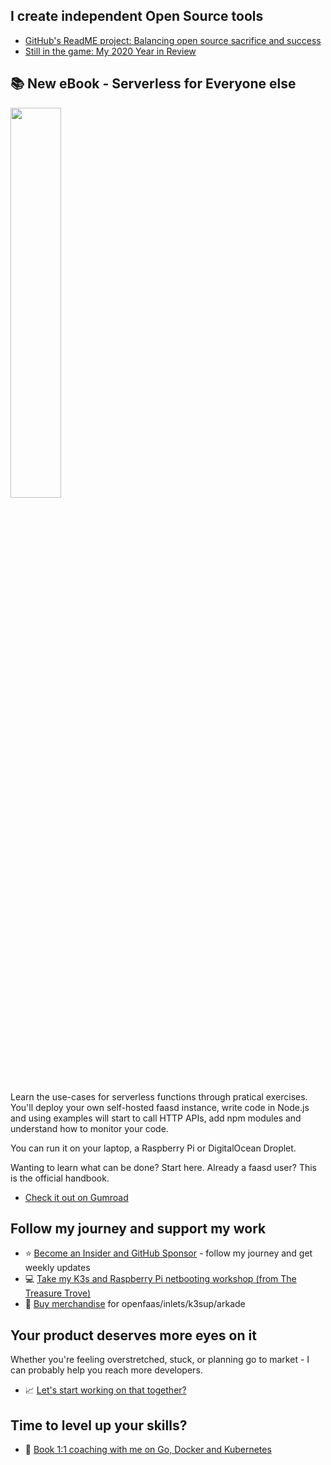 ## I create independent Open Source tools

* [GitHub's ReadME project: Balancing open source sacrifice and success](https://github.com/readme/alex-ellis)
* [Still in the game: My 2020 Year in Review](https://blog.alexellis.io/still-in-the-game-my-2020-year-in-review/)

## 📚 New eBook - Serverless for Everyone else

<a href="https://gumroad.com/l/serverless-for-everyone-else">
<img src="https://static-2.gumroad.com/res/gumroad/2028406193591/asset_previews/714aad765f8246463fafb64fcd3be4ea/retina/104810333-b628f280-57eb-11eb-8be9-a2f6c773346b.png" width="40%"></a>

Learn the use-cases for serverless functions through pratical exercises. You'll deploy your own self-hosted faasd instance, write code in Node.js and using examples will start to call HTTP APIs, add npm modules and understand how to monitor your code.

You can run it on your laptop, a Raspberry Pi or DigitalOcean Droplet.

Wanting to learn what can be done? Start here. Already a faasd user? This is the official handbook.

* [Check it out on Gumroad](https://gumroad.com/l/serverless-for-everyone-else)

## Follow my journey and support my work

* ⭐️ [Become an Insider and GitHub Sponsor](https://github.com/sponsors/alexellis) - follow my journey and get weekly updates
* 💻 [Take my K3s and Raspberry Pi netbooting workshop (from The Treasure Trove)](https://faasd.exit.openfaas.pro/function/trove)
* 👕 [Buy merchandise](https://store.openfaas.com/) for openfaas/inlets/k3sup/arkade

## Your product deserves more eyes on it

Whether you're feeling overstretched, stuck, or planning go to market - I can probably help you reach more developers.

* 📈 [Let's start working on that together?](https://openfaas.com/consulting/)

## Time to level up your skills?

* 👔 [Book 1:1 coaching with me on Go, Docker and Kubernetes](https://calendly.com/alexellis/1-1-discounted-coaching)
